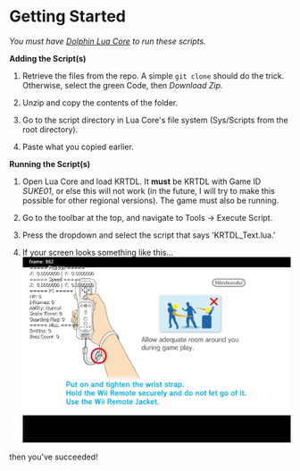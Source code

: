 # Getting Started

*You must have [Dolphin Lua Core](https://github.com/MikeXander/Dolphin-Lua-Core.git) to run these scripts.*

**Adding the Script(s)**
1. Retrieve the files from the repo. A simple ```git clone``` should do the trick. Otherwise, select the green Code, then *Download Zip.*

2. Unzip and copy the contents of the folder.

3. Go to the script directory in Lua Core's file system (Sys/Scripts from the root directory).

4. Paste what you copied earlier.

**Running the Script(s)**

1. Open Lua Core and load KRTDL. It **must** be KRTDL with Game ID *SUKE01*, or else this will not work (in the future, I will try to make this possible for other regional versions). The game must also be running.

2. Go to the toolbar at the top, and navigate to Tools -> Execute Script.

3. Press the dropdown and select the script that says 'KRTDL_Text.lua.'

4. If your screen looks something like this... ![alt text](krtdl_text_example.PNG)

then you've succeeded!